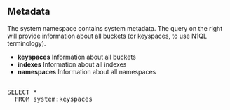 ## Metadata

The system namespace contains system metadata. The query on the right will
provide information about all buckets (or keyspaces, to use N1QL terminology).

* <b>keyspaces</b> Information about all buckets 
* <b>indexes</b> Information about all indexes
* <b>namespaces</b> Information about all namespaces

<pre id="example"> 
SELECT *
  FROM system:keyspaces
</pre>

